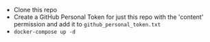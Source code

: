 - Clone this repo
- Create a GitHub Personal Token for just this repo with the 'content' permission and add it to `github_personal_token.txt`
- `docker-compose up -d`
